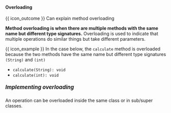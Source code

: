 <div id="title">

#### Overloading

</div>

<span id="prereqs"></span>

<span id="outcomes">{{ icon_outcome }} Can explain method overloading</span>

<div id="body">

**Method overloading is when there are multiple methods with the same name but different type signatures.** Overloading is used to indicate that multiple operations do similar things but take different parameters. 

<tip-box type="primary">

<include src="../../../common/definitions.md#def-type-signature" />

</tip-box>

<tip-box>

{{ icon_example }} In the case below, the `calculate` method is overloaded because the two methods have the same name but different type signatures `(String)` and `(int)`

* `calculate(String): void`
* `calculate(int): void`


</tip-box>

##### <big>Implementing overloading</big>

An operation can be overloaded inside the same class or in sub/super classes.
<div class="alt-java">
  <include src="text-java.fr" />
</div>
<div class="alt-python">
  <include src="text-python.fr" />
</div>

</div>

<div id="extras">
</div>